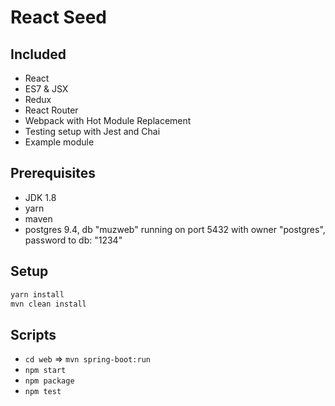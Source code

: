 # React Seed

## Included
- React
- ES7 & JSX
- Redux
- React Router
- Webpack with Hot Module Replacement
- Testing setup with Jest and Chai
- Example module

## Prerequisites
- JDK 1.8
- yarn
- maven
- postgres 9.4, db "muzweb" running on port 5432 with owner "postgres", password to db: "1234"

## Setup
```bash
yarn install
mvn clean install
```

## Scripts
- `cd web` => `mvn spring-boot:run`
- `npm start`
- `npm package`
- `npm test`